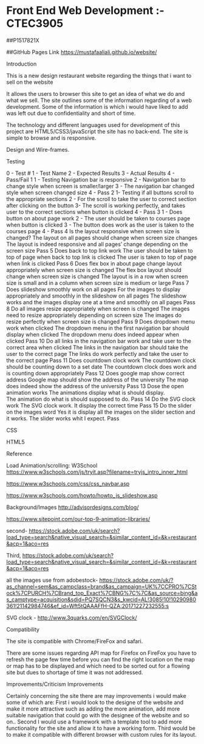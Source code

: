 # Front End Web Development :- CTEC3905

##P1517821X

##GitHub Pages Link https://mustafaaliali.github.io/website/

Introduction

This is a new design restaurant website regarding the things that i want to sell on the website 

It allows the users to browser this  site to get an idea of what we do and what we sell. The site outlines some of the information regarding of a web development. Some of the information is which i would have liked to add was left out due to confidentiality and short of time. 

The technology and different languages used for development of this project are HTML5/CSS3/javaScript the site has no back-end.
The site is simple to browse and is responsive.


Design and Wire-frames.



Testing

0 - Test #
1 - Test Name
2 - Expected Results
3 - Actual Results
4 - Pass/Fail
1
1 - Testing Navigation bar is responsive
2 - Navigation bar to change style when screen is smaller/larger
3 - The navigation bar changed style when screen changed size
4 - Pass
2
1- Testing if all buttons scroll to the appropriate sections
2 - For the scroll to take the user to correct section after clicking on the button
3- The scroll is working perfectly, and takes user to the correct sections when button is clicked
4 - Pass
3
1 - Does button on about page work
2 - The user should be taken to courses page when button is clicked
3 - The button does work as the user is taken to the courses page
4 - Pass
4
Is the layout responsive when screen size is changed?
The layout on all pages should change when screen size changes
The layout is indeed responsive and all pages’ change depending on the screen size
Pass
5
Does back to top link work
The user should be taken to top of page when back to top link is clicked
The user is taken to top of page when link is clicked
Pass
6
Does flex box in about page change layout appropriately when screen size is changed
The flex box layout should change when screen size is changed
The layout is in a row when screen size is small and in a column when screen size is medium or large
Pass
7
Does slideshow smoothly work on all pages
For the images to display appropriately and smoothly in the slideshow on all pages
The slideshow works and the images display one at a time and smoothly on all pages
Pass
8
Do all images resize appropriately when screen is changed
The images need to resize appropriately depending on screen size 
The images do resize perfectly when screen size is changed
Pass
9
Does dropdown menu work when clicked
The dropdown menu in the first navigation bar should display when clicked
The dropdown menu does indeed appear when clicked
Pass
10
Do all links in the navigation bar work and take user to the correct area  when clicked
The links in the navigation bar should take the user to the correct page
The links do work perfectly and take the user to the correct page
Pass
11
Does countdown clock work
The countdown clock should be counting down to a set date
The countdown clock does work and is counting down appropriately
Pass
12
Does google map show correct address
Google map should show the address of the university 
The map does indeed show the address of the university 
Pass
13 
Dose the open animation  works 
The animations display what is should display.  
The animation do what is should supposed to do. 
Pass
14
Do the SVG clock work 
The SVG clock work. 
It display the correct time
Pass 
15
Do the slider on the images word 
Yes it is display all the images on the slider section and it works. 
The slider works whit I expect.
Pass 


 


CSS


HTML5


Reference

Load Animation/scrolling: W3School https://www.w3schools.com/js/tryit.asp?filename=tryjs_intro_inner_html

https://www.w3schools.com/css/css_navbar.asp

https://www.w3schools.com/howto/howto_js_slideshow.asp

Background/Images http://advisordesigns.com/blog/

https://www.sitepoint.com/our-top-9-animation-libraries/

second- https://stock.adobe.com/uk/search?load_type=search&native_visual_search=&similar_content_id=&k=restaurant&acp=1&aco=res

Third, https://stock.adobe.com/uk/search?load_type=search&native_visual_search=&similar_content_id=&k=restaurant&acp=1&aco=res

all the images use from adobestock- https://stock.adobe.com/uk/?as_channel=sem&as_campclass=brand&as_campaign=UK%7CCPRO%7CStock%7CPURCH%7CBrand_top_Exact%7CBNG%7C%7C&as_source=bing&as_camptype=acquisition&sdid=PQ7SQCN3&s_kwcid=AL!3085!10!10290980361!21142984746&ef_id=Wft5tQAAAFfH-QZA:20171227232555:s

SVG clock - http://www.3quarks.com/en/SVGClock/


Compatibility

The site is compatible with Chrome/FireFox and safari.

There are some issues regarding API map for Firefox on FireFox you have to refresh the page few time before you can find the right location on the map or map has to be displayed and  which need to be sorted out for a flowing site but dues to shortage of time it was not addressed.

Improvements/Criticism Improvements

Certainly concerning the site there are may improvements i would make some of which are: First i would look to the designe of the website and make it more attractive such as adding the more animation, add more suitable navigation that could go with the designee of the website and so on.. Second I would use a framework with a template tool to add more functionality for the site and allow it to have a working form. Third would be to make it compatible with different browser with custom rules for its layout.

